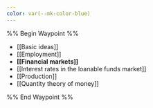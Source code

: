 ```yaml
---
color: var(--mk-color-blue)
---
```

%% Begin Waypoint %%
- [[Basic ideas]]
- [[Employment]]
- **[[Financial markets]]**
- [[Interest rates in the loanable funds market]]
- [[Production]]
- [[Quantity theory of money]]

%% End Waypoint %%
